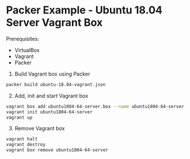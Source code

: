 # Packer Example - Ubuntu 18.04 Server Vagrant Box #

Prerequisites:
- VirtualBox
- Vagrant
- Packer

1) Build Vagrant box using Packer
```bash
packer build ubuntu-18.04-vagrant.json  
```

2) Add, init and start Vagrant box  
```bash
vagrant box add ubuntu1804-64-server.box --name ubuntu1804-64-server  
vagrant init ubuntu1804-64-server  
vagrant up  
```

3) Remove Vagrant box  
```bash
vagrant halt  
vagrant destroy  
vagrant box remove ubuntu1804-64-server  
```
